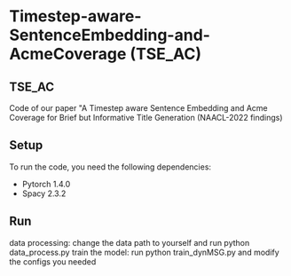 # Timestep-aware-SentenceEmbedding-and-AcmeCoverage (TSE_AC)

## TSE_AC

Code of our paper "A Timestep aware Sentence Embedding and Acme Coverage for Brief but Informative Title Generation (NAACL-2022 findings)

## Setup

To run the code, you need the following dependencies:

- Pytorch 1.4.0
- Spacy 2.3.2

## Run
data processing: change the data path to yourself and run python data_process.py 
train the model: run python train_dynMSG.py and modify the configs you needed
